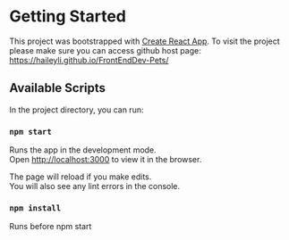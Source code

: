 # Getting Started 

This project was bootstrapped with [Create React App](https://github.com/facebook/create-react-app).
To visit the project please make sure you can access github host page:
https://haileyli.github.io/FrontEndDev-Pets/

## Available Scripts

In the project directory, you can run:

### `npm start`

Runs the app in the development mode.\
Open [http://localhost:3000](http://localhost:3000) to view it in the browser.

The page will reload if you make edits.\
You will also see any lint errors in the console.

### `npm install`

Runs before npm start
